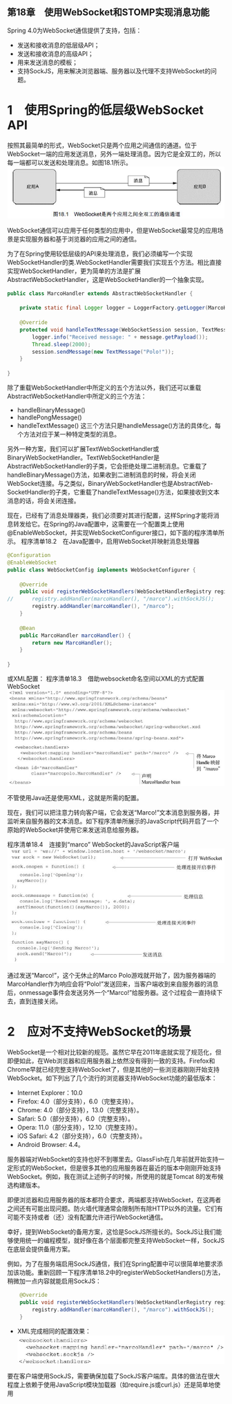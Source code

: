 第18章　使用WebSocket和STOMP实现消息功能
-----------
Spring 4.0为WebSocket通信提供了支持，包括：
- 发送和接收消息的低层级API；
- 发送和接收消息的高级API；
- 用来发送消息的模板；
- 支持SockJS，用来解决浏览器端、服务器以及代理不支持WebSocket的问题。

# 1　使用Spring的低层级WebSocket API
按照其最简单的形式，WebSocket只是两个应用之间通信的通道。位于WebSocket一端的应用发送消息，另外一端处理消息。因为它是全双工的，所以每一端都可以发送和处理消息。如图18.1所示。
<br/>![](img/img18-1.jpg)<br/>

WebSocket通信可以应用于任何类型的应用中，但是WebSocket最常见的应用场景是实现服务器和基于浏览器的应用之间的通信。

为了在Spring使用较低层级的API来处理消息，我们必须编写一个实现WebSocketHandler的类.WebSocketHandler需要我们实现五个方法。相比直接实现WebSocketHandler，更为简单的方法是扩展AbstractWebSocketHandler，这是WebSocketHandler的一个抽象实现。

```java
public class MarcoHandler extends AbstractWebSocketHandler {

	private static final Logger logger = LoggerFactory.getLogger(MarcoHandler.class);
	
	@Override
	protected void handleTextMessage(WebSocketSession session, TextMessage message) throws Exception {
		logger.info("Received message: " + message.getPayload());
		Thread.sleep(2000);
		session.sendMessage(new TextMessage("Polo!"));
	}
	
}
```
除了重载WebSocketHandler中所定义的五个方法以外，我们还可以重载AbstractWebSocketHandler中所定义的三个方法：
- handleBinaryMessage()
- handlePongMessage()
- handleTextMessage()
这三个方法只是handleMessage()方法的具体化，每个方法对应于某一种特定类型的消息。

另外一种方案，我们可以扩展TextWebSocketHandler或BinaryWebSocketHandler。TextWebSocketHandler是AbstractWebSocketHandler的子类，它会拒绝处理二进制消息。它重载了handleBinaryMessage()方法，如果收到二进制消息的时候，将会关闭WebSocket连接。与之类似，BinaryWebSocketHandler也是AbstractWeb-SocketHandler的子类，它重载了handleTextMessage()方法，如果接收到文本消息的话，将会关闭连接。

现在，已经有了消息处理器类，我们必须要对其进行配置，这样Spring才能将消息转发给它。在Spring的Java配置中，这需要在一个配置类上使用@EnableWebSocket，并实现WebSocketConfigurer接口，如下面的程序清单所示。
程序清单18.2　在Java配置中，启用WebSocket并映射消息处理器
```java
@Configuration
@EnableWebSocket
public class WebSocketConfig implements WebSocketConfigurer {

	@Override
	public void registerWebSocketHandlers(WebSocketHandlerRegistry registry) {
//		registry.addHandler(marcoHandler(), "/marco").withSockJS();
		registry.addHandler(marcoHandler(), "/marco");
	}
  
	@Bean
	public MarcoHandler marcoHandler() {
		return new MarcoHandler();
	}

}
```
或XML配置：
程序清单18.3　借助websocket命名空间以XML的方式配置WebSocket
<br/>![](img/code18-3.jpg)<br/>

不管使用Java还是使用XML，这就是所需的配置。

现在，我们可以把注意力转向客户端，它会发送“Marco!”文本消息到服务器，并监听来自服务器的文本消息。如下程序清单所展示的JavaScript代码开启了一个原始的WebSocket并使用它来发送消息给服务器。

程序清单18.4　连接到“marco” WebSocket的JavaScript客户端
<br/>![](img/code18-4.jpg)<br/>

通过发送“Marco!”，这个无休止的Marco Polo游戏就开始了，因为服务器端的MarcoHandler作为响应会将“Polo!”发送回来，当客户端收到来自服务器的消息后，onmessage事件会发送另外一个“Marco!”给服务器。这个过程会一直持续下去，直到连接关闭。


# 2　应对不支持WebSocket的场景
WebSocket是一个相对比较新的规范。虽然它早在2011年底就实现了规范化，但即便如此，在Web浏览器和应用服务器上依然没有得到一致的支持。Firefox和Chrome早就已经完整支持WebSocket了，但是其他的一些浏览器刚刚开始支持WebSocket。如下列出了几个流行的浏览器支持WebSocket功能的最低版本：
- Internet Explorer：10.0
- Firefox: 4.0（部分支持），6.0（完整支持）。
- Chrome: 4.0（部分支持），13.0（完整支持）。
- Safari: 5.0（部分支持），6.0（完整支持）。
- Opera: 11.0（部分支持），12.10（完整支持）。
- iOS Safari: 4.2（部分支持），6.0（完整支持）。
- Android Browser: 4.4。

服务器端对WebSocket的支持也好不到哪里去。GlassFish在几年前就开始支持一定形式的WebSocket，但是很多其他的应用服务器在最近的版本中刚刚开始支持WebSocket。例如，我在测试上述例子的时候，所使用的就是Tomcat 8的发布候选构建版本。

即便浏览器和应用服务器的版本都符合要求，两端都支持WebSocket，在这两者之间还有可能出现问题。防火墙代理通常会限制所有除HTTP以外的流量。它们有可能不支持或者（还）没有配置允许进行WebSocket通信。

幸好，提到WebSocket的备用方案，这恰是SockJS所擅长的。SockJS让我们能够使用统一的编程模型，就好像在各个层面都完整支持WebSocket一样，SockJS在底层会提供备用方案。

例如，为了在服务端启用SockJS通信，我们在Spring配置中可以很简单地要求添加该功能。重新回顾一下程序清单18.2中的registerWebSocketHandlers()方法，稍微加一点内容就能启用SockJS：
```java
	@Override
	public void registerWebSocketHandlers(WebSocketHandlerRegistry registry) {
		registry.addHandler(marcoHandler(), "/marco").withSockJS();
	}
```
- XML完成相同的配置效果：
<br/>![](img/xmlConfSockjs.jpg)<br/>

要在客户端使用SockJS，需要确保加载了SockJS客户端库。具体的做法在很大程度上依赖于使用JavaScript模块加载器（如require.js或curl.js）还是简单地使用<script>标签加载JavaScript库。加载SockJS客户端库的最简单办法是使用<script>标签从SockJS CDN中进行加载，如下所示：
```xml
<script src="http://cdn.sockjs.org/sockjs-0.3.min.js"></script>
```
除了加载SockJS客户端库以外，在程序清单18.4中，要使用SockJS只需修改两行代码：
```javascript
var url = 'marco';
var sock = new SocktJS(url);
```
所做的第一个修改就是URL。SockJS所处理的URL是“http://”或“https://”模式，而不是“ws://”和“wss://”。即便如此，我们还是可以使用相对URL，避免书写完整的全限定URL。在本例中，如果包含JavaScript的页面位于“http://localhost:8080/websocket”路径下，那么给定的“marco”路径将会形成到“http://localhost:8080/websocket/marco”的连接。

# 3　使用STOMP消息
# 4　为目标用户发送消息
# 5　处理消息异常

# 源码
https://github.com/myitroad/spring-in-action-4/tree/master/Chapter_18
